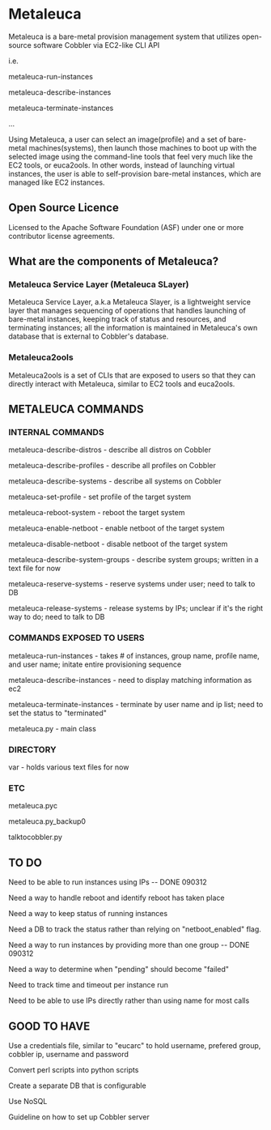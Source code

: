 Metaleuca
=========

Metaleuca is a bare-metal provision management system that utilizes open-source software Cobbler via EC2-like CLI API

i.e.

metaleuca-run-instances

metaleuca-describe-instances

metaleuca-terminate-instances

...

Using Metaleuca, a user can select an image(profile) and a set of bare-metal machines(systems), then launch those machines to boot up with the selected image using the command-line tools that feel very much like the EC2 tools, or euca2ools. In other words, instead of launching virtual instances, the user is able to self-provision bare-metal instances, which are managed like EC2 instances.

## Open Source Licence ##

Licensed to the Apache Software Foundation (ASF) under one or more contributor license agreements. 

## What are the components of Metaleuca? ##

### Metaleuca Service Layer (Metaleuca SLayer) ###

Metaleuca Service Layer, a.k.a Metaleuca Slayer, is a lightweight service layer that manages sequencing of operations that handles launching of bare-metal instances, keeping track of status and resources, and terminating instances; all the information is maintained in Metaleuca's own database that is external to Cobbler's database.

### Metaleuca2ools ###

Metaleuca2ools is a set of CLIs that are exposed to users so that they can directly interact with Metaleuca, similar to EC2 tools and euca2ools.

## METALEUCA COMMANDS ##

### INTERNAL COMMANDS ###

metaleuca-describe-distros  	- describe all distros on Cobbler

metaleuca-describe-profiles		- describe all profiles on Cobbler

metaleuca-describe-systems		- describe all systems on Cobbler

metaleuca-set-profile			- set profile of the target system

metaleuca-reboot-system			- reboot the target system

metaleuca-enable-netboot		- enable netboot of the target system

metaleuca-disable-netboot		- disable netboot of the target system

metaleuca-describe-system-groups	- describe system groups; written in a text file for now

metaleuca-reserve-systems		- reserve systems under user; need to talk to DB

metaleuca-release-systems		- release systems by IPs; unclear if it's the right way to do; need to talk to DB

### COMMANDS EXPOSED TO USERS ###

metaleuca-run-instances			- takes # of instances, group name, profile name, and user name; initate entire provisioning sequence

metaleuca-describe-instances		- need to display matching information as ec2

metaleuca-terminate-instances		- terminate by user name and ip list; need to set the status to "terminated"

metaleuca.py				- main class

### DIRECTORY ###

var					- holds various text files for now

### ETC ###

metaleuca.pyc

metaleuca.py_backup0

talktocobbler.py



## TO DO ##

Need to be able to run instances using IPs -- DONE 090312

Need a way to handle reboot and identify reboot has taken place

Need a way to keep status of running instances

Need a DB to track the status rather than relying on "netboot_enabled" flag.

Need a way to run instances by providing more than one group -- DONE 090312

Need a way to determine when "pending" should become "failed"

Need to track time and timeout per instance run

Need to be able to use IPs directly rather than using name for most calls

## GOOD TO HAVE ##

Use a credentials file, similar to "eucarc" to hold username, prefered group, cobbler ip, username and password

Convert perl scripts into python scripts

Create a separate DB that is configurable

Use NoSQL

Guideline on how to set up Cobbler server
